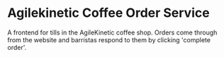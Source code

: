 # Agilekinetic Coffee Order Service

A frontend for tills in the AgileKinetic coffee shop. Orders come through from the website and barristas respond to them by clicking 'complete order'.
